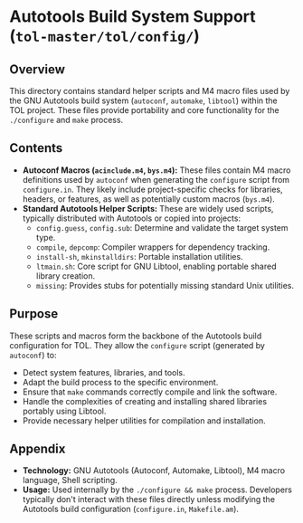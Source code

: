# Autotools Build System Support (`tol-master/tol/config/`)

## Overview

This directory contains standard helper scripts and M4 macro files used by the GNU Autotools build system (`autoconf`, `automake`, `libtool`) within the TOL project. These files provide portability and core functionality for the `./configure` and `make` process.

## Contents

- **Autoconf Macros (`acinclude.m4`, `bys.m4`):** These files contain M4 macro definitions used by `autoconf` when generating the `configure` script from `configure.in`. They likely include project-specific checks for libraries, headers, or features, as well as potentially custom macros (`bys.m4`).
- **Standard Autotools Helper Scripts:** These are widely used scripts, typically distributed with Autotools or copied into projects:
    - `config.guess`, `config.sub`: Determine and validate the target system type.
    - `compile`, `depcomp`: Compiler wrappers for dependency tracking.
    - `install-sh`, `mkinstalldirs`: Portable installation utilities.
    - `ltmain.sh`: Core script for GNU Libtool, enabling portable shared library creation.
    - `missing`: Provides stubs for potentially missing standard Unix utilities.

## Purpose

These scripts and macros form the backbone of the Autotools build configuration for TOL. They allow the `configure` script (generated by `autoconf`) to:
- Detect system features, libraries, and tools.
- Adapt the build process to the specific environment.
- Ensure that `make` commands correctly compile and link the software.
- Handle the complexities of creating and installing shared libraries portably using Libtool.
- Provide necessary helper utilities for compilation and installation.

## Appendix

- **Technology:** GNU Autotools (Autoconf, Automake, Libtool), M4 macro language, Shell scripting.
- **Usage:** Used internally by the `./configure && make` process. Developers typically don't interact with these files directly unless modifying the Autotools build configuration (`configure.in`, `Makefile.am`). 